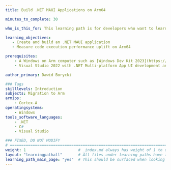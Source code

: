 ```yaml
---
title: Build .NET MAUI Applications on Arm64

minutes_to_complete: 30

who_is_this_for: This learning path is for developers who want to learn how to create cross-platform applications with .NET MAUI and leverage performance improvements on Arm64.

learning_objectives:
   - Create and build an .NET MAUI application
   - Measure code execution performance uplift on Arm64   

prerequisites:
    - A Windows on Arm computer such as [Windows Dev Kit 2023](https://learn.microsoft.com/en-us/windows/arm/dev-kit), Lenovo Thinkpad X13s running Windows 11 or Windows on Arm [virtual machine](/learning-paths/cross-platform/woa_azure/).
    - Visual Studio 2022 with .NET Multi-platform App UI development and Universal Windows Platform development installed.

author_primary: Dawid Borycki

### Tags
skilllevels: Introduction
subjects: Migration to Arm
armips:
    - Cortex-A
operatingsystems:
    - Windows
tools_software_languages:
    - .NET    
    - C#
    - Visual Studio

### FIXED, DO NOT MODIFY
# ================================================================================
weight: 1                       # _index.md always has weight of 1 to order correctly
layout: "learningpathall"       # All files under learning paths have this same wrapper
learning_path_main_page: "yes"  # This should be surfaced when looking for related content. Only set for _index.md of learning path content.
---
```

